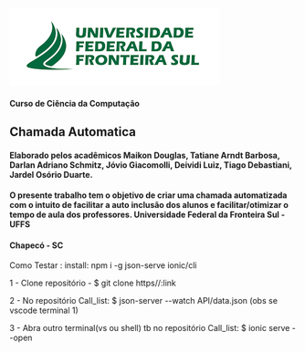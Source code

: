 ![Imagem brasão UFFS](public/img/uffs.png)

#### Curso de Ciência da Computação ####

## Chamada Automatica ##

#### Elaborado pelos acadêmicos Maikon Douglas, Tatiane Arndt Barbosa, Darlan Adriano Schmitz, Jóvio  Giacomolli, Deividi Luiz, Tiago Debastiani, Jardel Osório Duarte. ####  


 #### O presente trabalho tem o objetivo de criar uma chamada automatizada com o intuito de facilitar a auto inclusão dos alunos e facilitar/otimizar o tempo de aula dos professores. Universidade Federal da Fronteira Sul - UFFS

#### Chapecó - SC ####


Como Testar :
install: npm i -g json-serve ionic/cli 

1 - Clone repositório - $ git clone https//:link
 
2 - No repositório Call_list: $ json-server --watch API/data.json (obs se vscode terminal 1)

3 - Abra outro terminal(vs ou shell) tb no repositório Call_list: $ ionic serve --open 

